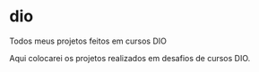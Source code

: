 # dio
Todos meus projetos feitos em cursos DIO 

Aqui colocarei os projetos realizados em desafios de cursos DIO.

